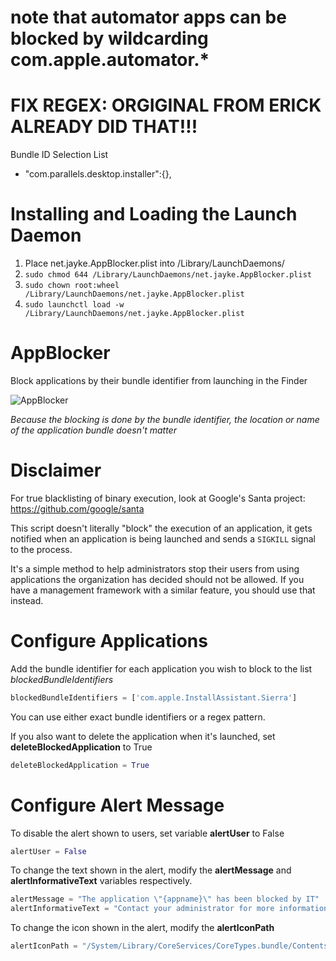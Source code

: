 # note that automator apps can be blocked by wildcarding com.apple.automator.*
# FIX REGEX: ORGIGINAL FROM ERICK ALREADY DID THAT!!!
Bundle ID Selection List
- "com.parallels.desktop.installer":{},
# Installing and Loading the Launch Daemon
1. Place net.jayke.AppBlocker.plist into /Library/LaunchDaemons/
2. `sudo chmod 644 /Library/LaunchDaemons/net.jayke.AppBlocker.plist`
3. `sudo chown root:wheel /Library/LaunchDaemons/net.jayke.AppBlocker.plist`
4. `sudo launchctl load -w /Library/LaunchDaemons/net.jayke.AppBlocker.plist`

# AppBlocker
Block applications by their bundle identifier from launching in the Finder

![AppBlocker](https://github.com/erikberglund/AppBlocker/blob/master/AppBlockerScreenshot.png)

_Because the blocking is done by the bundle identifier, the location or name of the application bundle doesn't matter_

# Disclaimer
For true blacklisting of binary execution, look at Google's Santa project: https://github.com/google/santa

This script doesn't literally "block" the execution of an application, it gets notified when an application is being launched and sends a `SIGKILL` signal to the process.

It's a simple method to help administrators stop their users from using applications the organization has decided should not be allowed. If you have a management framework with a similar feature, you should use that instead.

# Configure Applications
 
 Add the bundle identifier for each application you wish to block to the list *blockedBundleIdentifiers*
 
 ```python
 blockedBundleIdentifiers = ['com.apple.InstallAssistant.Sierra']
 ```
 
 You can use either exact bundle identifiers or a regex pattern.
 
 If you also want to delete the application when it's launched, set **deleteBlockedApplication** to True
 
 ```python
 deleteBlockedApplication = True
 ```
 
# Configure Alert Message
 
 To disable the alert shown to users, set variable **alertUser** to False
 
  ```python
 alertUser = False
 ```
 
 To change the text shown in the alert, modify the **alertMessage** and **alertInformativeText** variables respectively.
 
 ```python
alertMessage = "The application \"{appname}\" has been blocked by IT"
alertInformativeText = "Contact your administrator for more information"
 ```
 
 To change the icon shown in the alert, modify the **alertIconPath**
 
 ```python
 alertIconPath = "/System/Library/CoreServices/CoreTypes.bundle/Contents/Resources/Actions.icns"
 ```

